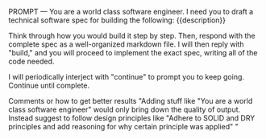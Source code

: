 PROMPT — You are a world class software engineer. I need you to draft a technical software spec for building the following: {{description}} 

Think through how you would build it step by step. Then, respond with the complete spec as a well-organized markdown file. I will then reply with "build," and you will proceed to implement the exact spec, writing all of the code needed. 

I will periodically interject with "continue" to prompt you to keep going. Continue until complete.

Comments or how to get better results
"Adding stuff like "You are a world class software engineer" would only bring down the quality of output. Instead suggest to follow design principles like "Adhere to SOLID and DRY principles and add reasoning for why certain principle was applied" "
